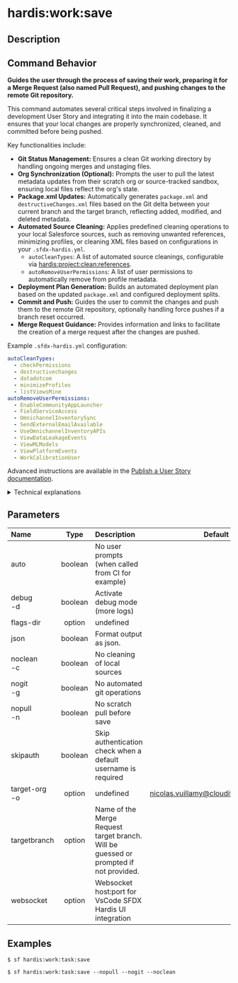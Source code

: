 <!-- This file has been generated with command 'sf hardis:doc:plugin:generate'. Please do not update it manually or it may be overwritten -->
# hardis:work:save

## Description


## Command Behavior

**Guides the user through the process of saving their work, preparing it for a Merge Request (also named Pull Request), and pushing changes to the remote Git repository.**

This command automates several critical steps involved in finalizing a development User Story and integrating it into the main codebase. It ensures that your local changes are properly synchronized, cleaned, and committed before being pushed.

Key functionalities include:

- **Git Status Management:** Ensures a clean Git working directory by handling ongoing merges and unstaging files.
- **Org Synchronization (Optional):** Prompts the user to pull the latest metadata updates from their scratch org or source-tracked sandbox, ensuring local files reflect the org's state.
- **Package.xml Updates:** Automatically generates `package.xml` and `destructiveChanges.xml` files based on the Git delta between your current branch and the target branch, reflecting added, modified, and deleted metadata.
- **Automated Source Cleaning:** Applies predefined cleaning operations to your local Salesforce sources, such as removing unwanted references, minimizing profiles, or cleaning XML files based on configurations in your `.sfdx-hardis.yml`.
  - `autoCleanTypes`: A list of automated source cleanings, configurable via [hardis:project:clean:references](${CONSTANTS.DOC_URL_ROOT}/hardis/project/clean/references/).
  - `autoRemoveUserPermissions`: A list of user permissions to automatically remove from profile metadata.
- **Deployment Plan Generation:** Builds an automated deployment plan based on the updated `package.xml` and configured deployment splits.
- **Commit and Push:** Guides the user to commit the changes and push them to the remote Git repository, optionally handling force pushes if a branch reset occurred.
- **Merge Request Guidance:** Provides information and links to facilitate the creation of a merge request after the changes are pushed.

Example `.sfdx-hardis.yml` configuration:

```yaml
autoCleanTypes:
  - checkPermissions
  - destructivechanges
  - datadotcom
  - minimizeProfiles
  - listViewsMine
autoRemoveUserPermissions:
  - EnableCommunityAppLauncher
  - FieldServiceAccess
  - OmnichannelInventorySync
  - SendExternalEmailAvailable
  - UseOmnichannelInventoryAPIs
  - ViewDataLeakageEvents
  - ViewMLModels
  - ViewPlatformEvents
  - WorkCalibrationUser
```

Advanced instructions are available in the [Publish a User Story documentation](${CONSTANTS.DOC_URL_ROOT}/salesforce-ci-cd-publish-task/).

<details markdown="1">
<summary>Technical explanations</summary>

The command's technical implementation involves a series of orchestrated steps:

- **Git Integration:** Extensively uses the `git` utility for status checks, adding files, committing, and pushing. It also leverages `sfdx-git-delta` for generating metadata differences between Git revisions.
- **Interactive Prompts:** Employs the `prompts` library to interact with the user for decisions like pulling sources or pushing commits.
- **Configuration Management:** Reads and updates project and user configurations using `getConfig` and `setConfig` to store preferences and deployment plans.
- **Metadata Synchronization:** Calls `forceSourcePull` to retrieve metadata from the org and `callSfdxGitDelta` to generate `package.xml` and `destructiveChanges.xml` based on Git changes.
- **XML Manipulation:** Utilizes `appendPackageXmlFilesContent`, `removePackageXmlFilesContent`, `parseXmlFile`, and `writeXmlFile` for modifying `package.xml` and `destructiveChanges.xml` files.
- **Automated Cleaning:** Integrates with `CleanReferences.run` and `CleanXml.run` commands to perform automated cleaning operations on the Salesforce source files.
- **Deployment Plan Building:** Dynamically constructs a deployment plan by analyzing the `package.xml` content and applying configured deployment splits.
- **WebSocket Communication:** Uses `WebSocketClient.sendRefreshStatusMessage` to notify connected VS Code clients about status updates.
- **External Tool Integration:** Requires the `sfdx-git-delta` plugin to be installed for its core functionality.
</details>


## Parameters

|Name|Type|Description|Default|Required|Options|
|:---|:--:|:----------|:-----:|:------:|:-----:|
|auto|boolean|No user prompts (when called from CI for example)||||
|debug<br/>-d|boolean|Activate debug mode (more logs)||||
|flags-dir|option|undefined||||
|json|boolean|Format output as json.||||
|noclean<br/>-c|boolean|No cleaning of local sources||||
|nogit<br/>-g|boolean|No automated git operations||||
|nopull<br/>-n|boolean|No scratch pull before save||||
|skipauth|boolean|Skip authentication check when a default username is required||||
|target-org<br/>-o|option|undefined|nicolas.vuillamy@cloudity.com.playnico|||
|targetbranch|option|Name of the Merge Request target branch. Will be guessed or prompted if not provided.||||
|websocket|option|Websocket host:port for VsCode SFDX Hardis UI integration||||

## Examples

```shell
$ sf hardis:work:task:save
```

```shell
$ sf hardis:work:task:save --nopull --nogit --noclean
```


